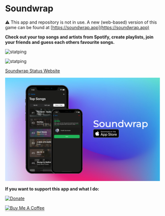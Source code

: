 
# Soundwrap

⚠️ This app and repository is not in use. A new (web-based) version of this game can be found at [https://soundwrap.app](https://soundwrap.app)

**Check out your top songs and artists from Spotify, create playlists, join your friends and guess each others favourite songs.**

![statping](https://img.shields.io/badge/dynamic/json?color=purple&label=Soundwrap&query=%24.services&url=https://status.soundwrap.app/health&suffix=%20services)

![statping](https://img.shields.io/badge/dynamic/json?url=https://status.soundwrap.app/api/services/9&label=Soundwrap%20Backend&query=%24.online_24_hours&suffix=%%20uptime%20last%2024h)

[Soundwrap Status Website](http://status.soundwrap.app)

![Soundwrap](./assets/images/github-image.jpeg)

**If you want to support this app and what I do:** 

[![Donate](https://img.shields.io/badge/Donate-PayPal-green.svg)](https://www.paypal.com/donate/?hosted_button_id=HAA8RD9LJQ2ZW)

<a href="https://www.buymeacoffee.com/fredrikbur3" target="_blank"><img src="https://www.buymeacoffee.com/assets/img/custom_images/orange_img.png" alt="Buy Me A Coffee" style="height: 41px !important;width: 174px !important;box-shadow: 0px 3px 2px 0px rgba(190, 190, 190, 0.5) !important;-webkit-box-shadow: 0px 3px 2px 0px rgba(190, 190, 190, 0.5) !important;" ></a>
